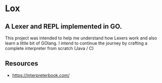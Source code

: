 # Lox

## A Lexer and REPL implemented in GO. 

This project was intended to help me understand how Lexers work and also learn a little bit of GOlang. I intend to continue the journey by crafting a complete interpreter from scratch (Java / C)

## Resources
- https://interpreterbook.com/
